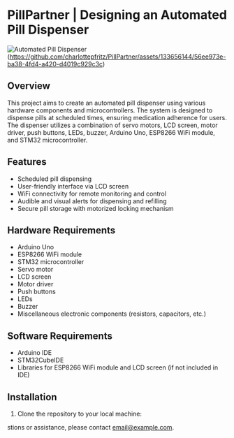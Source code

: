 # PillPartner | Designing an Automated Pill Dispenser

![Automated Pill Dispenser](https://github.com/charlottepfritz/PillPartner/assets/133656144/830e4907-d379-437c-a257-d3d3e301c73a)(https://github.com/charlottepfritz/PillPartner/assets/133656144/56ee973e-ba38-4fd4-a420-d4019c929c3c)


## Overview

This project aims to create an automated pill dispenser using various hardware components and microcontrollers. The system is designed to dispense pills at scheduled times, ensuring medication adherence for users. The dispenser utilizes a combination of servo motors, LCD screen, motor driver, push buttons, LEDs, buzzer, Arduino Uno, ESP8266 WiFi module, and STM32 microcontroller.

## Features

- Scheduled pill dispensing
- User-friendly interface via LCD screen
- WiFi connectivity for remote monitoring and control
- Audible and visual alerts for dispensing and refilling
- Secure pill storage with motorized locking mechanism

## Hardware Requirements

- Arduino Uno
- ESP8266 WiFi module
- STM32 microcontroller
- Servo motor
- LCD screen
- Motor driver
- Push buttons
- LEDs
- Buzzer
- Miscellaneous electronic components (resistors, capacitors, etc.)

## Software Requirements

- Arduino IDE
- STM32CubeIDE
- Libraries for ESP8266 WiFi module and LCD screen (if not included in IDE)

## Installation

1. Clone the repository to your local machine:

stions or assistance, please contact [email@example.com](mailto:email@example.com).
